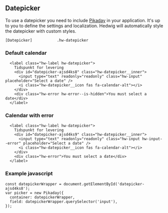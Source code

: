 ## Datepicker

To use a datepicker you need to include [Pikaday](https://github.com/dbushell/Pikaday) in your application.
It's up to you to define the settings and localization. 
Hedwig will automatically style the datepicker with custom styles.

```code
[Datepicker]           .hw-datepicker
```

### Default calendar

```html|span-3
  <label class="hw-label hw-datepicker">
    Tidspunkt for levering
    <div id="datepicker-ajsd4ks8" class="hw-datepicker__inner">
      <input type="text" readonly="readonly" class="hw-input" placeholder="Select a date" />
      <i class="hw-datepicker__icon fas fa-calendar-alt"></i>
    </div>
    <div class="hw-error hw-error--is-hidden">You must select a date</div>
  </label>
```

### Calendar with error

```html|span-3
  <label class="hw-label hw-datepicker">
    Tidspunkt for levering
    <div id="datepicker-ajsd4ks9" class="hw-datepicker__inner">
      <input type="text" readonly="readonly" class="hw-input hw-input--error" placeholder="Select a date" />
      <i class="hw-datepicker__icon fas fa-calendar-alt"></i>
    </div>
    <div class="hw-error">You must select a date</div>
  </label>
```

### Example javascript

```
const datepickerWrapper = document.getElementById('datepicker-ajsd4ks8');
var picker = new Pikaday({ 
  container: datepickerWrapper,
  field: datepickerWrapper.querySelector('input'), 
});
```

